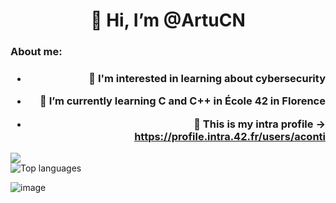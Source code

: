 <h1 align="center">
 👋 Hi, I’m @ArtuCN
</h1>



<h3 align="left">
  About me:
</h3>
<h3 align="right">

 - 🤖 I'm interested in learning about cybersecurity

 - 🌱 I’m currently learning C and C++ in École 42 in Florence

 - 🥸 This is my intra profile -> https://profile.intra.42.fr/users/aconti
</h3>

  
<picture>
  <source
    srcset="https://github-readme-stats.vercel.app/api?username=ArtuCN&show_icons=true&theme=midnight-purple"
    media="(prefers-color-scheme: dark)"
  />
  <source
    srcset="https://github-readme-stats.vercel.app/api?username=ArtuCN&show_icons=true"
    media="(prefers-color-scheme: light), (prefers-color-scheme: no-preference)"
  />
  <img src="https://github-readme-stats.vercel.app/api?username=ArtuCN&show_icons=true" />
  
</picture>
<picture>
  <source 
    media="(prefers-color-scheme: dark)" 
    srcset="https://github-readme-stats.vercel.app/api/top-langs/?username=artucn&theme=midnight-purple"
  />
  <img 
    src="https://github-readme-stats.vercel.app/api/top-langs/?username=artucn" 
    alt="Top languages"
    style="display: block; max-width: 100%; height: auto;"
  />
</picture>


![image](https://github.com/user-attachments/assets/088cd5dc-b780-44a4-adea-3b199d427cce)
